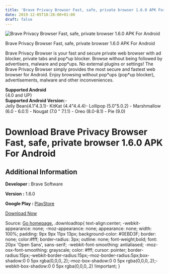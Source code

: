 ```yaml
---
title: 'Brave Privacy Browser Fast, safe, private browser 1.6.0 APK For Android'
date: 2019-12-05T10:28:00+01:00
draft: false
---
```


![Brave Privacy Browser Fast, safe, private browser 1.6.0 APK For Android](https://i2.wp.com/apkhome.net/wp-content/uploads/2019/12/Brave-Privacy-Browser-Fast-safe-private-browser-1.6.0.png "Brave Privacy Browser Fast, safe, private browser 1.6.0 APK For Android")

  

Brave Privacy Browser Fast, safe, private browser 1.6.0 APK For Android

Brave Privacy Browser is your fast and secure private web browser with ad blocker, private tabs and pop\*up blocker. Browse without being followed by advertisers, malware and pop\*ups. No external plugins or settings! The Brave Privacy Browser simply provides the most secure and fastest web browser for Android. Enjoy browsing without pop\*ups (pop\*up blocker), advertisements, malware and other inconveniences.

**Supported Android**  
{4.0 and UP}  
**Supported Android Version**:-  
Jelly Bean(4.1"4.3.1)- KitKat (4.4"4.4.4)- Lollipop (5.0"5.0.2) - Marshmallow (6.0 - 6.0.1) - Nougat (7.0 " 7.1.1) - Oreo (8.0-8.1) - Pie (9.0)

Download Brave Privacy Browser Fast, safe, private browser 1.6.0 APK For Android
================================================================================

Additional Information
----------------------

**Developer :** Brave Software

**Version :** 1.6.0

**Google Play :** [PlayStore](https://play.google.com/store/apps/details?id=com.brave.browser&hl=en)

  

[Download Now](https://store4app.co/post/brave-privacy-browser-fast-safe-private-browser-1-6-0-apk-for-android_1575537968)

  
Source: [Go homepage.](https://store4app.co/post/brave-privacy-browser-fast-safe-private-browser-1-6-0-apk-for-android_1575537968) .downloadtop{ text-align:center; -webkit-appearance: none; -moz-appearance: none; appearance: none; width: 100%; padding: 9px 9px 11px 13px; background-color: #0EBD3F; border: none; color:#fff; border-radius: 3px; outline: none; font-weight;bold; font: 20px 'Open Sans', sans-serif; -webkit-font-smoothing: antialiased; -moz-osx-font-smoothing: grayscale; color: #fff; cursor: pointer; border-radius:15px;-webkit-border-radius:15px;-moz-border-radius:5px;box-shadow:0 0 5px rgba(0,0,0,.2);-moz-box-shadow:0 0 5px rgba(0,0,0,.2);-webkit-box-shadow:0 0 5px rgba(0,0,0,.2) !important; }